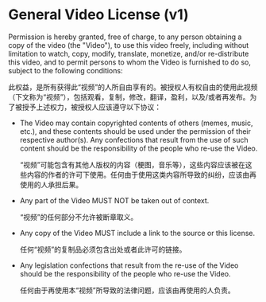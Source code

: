 # General Video License (v1)

Permission is hereby granted, free of charge, to any person obtaining a copy of the video (the "Video"), to use this video freely, including without limitation to watch, copy, modify, translate, monetize, and/or re-distribute this video, and to permit persons to whom the Video is furnished to do so, subject to the following conditions:

此权益，是所有获得此“视频”的人所自由享有的。被授权人有权自由的使用此视频（下文称为“视频”），包括观看，复制，修改，翻译，盈利，以及/或者再发布。为了被授予上述权力，被授权人应该遵守以下协议：

- The Video may contain copyrighted contents of others (memes, music, etc.), and these contents should be used under the permission of their respective author(s). Any confections that result from the use of such content should be the responsibility of the people who re-use the Video. 
	
  “视频”可能包含有其他人版权的内容（梗图，音乐等），这些内容应该被在这些内容的作者的许可下使用。任何由于使用这类内容所导致的纠纷，应该由再使用的人承担后果。
- Any part of the Video MUST NOT be taken out of context. 
	
  “视频”的任何部分不允许被断章取义。
  
- Any copy of the Video MUST include a link to the source or this license. 
	
  任何“视频”的复制品必须包含出处或者此许可的链接。
  
- Any legislation confections that result from the re-use of the Video should be the responsibility of the people who re-use the Video.

  任何由于再使用本“视频”所导致的法律问题，应该由再使用的人负责。
